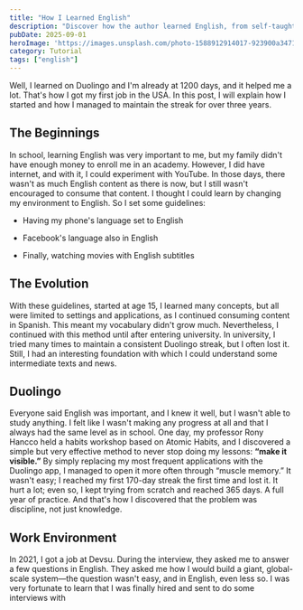 ```yaml
---
title: "How I Learned English"
description: "Discover how the author learned English, from self-taught beginnings to achieving a 1200-day streak on Duolingo, which helped him land his first job in the USA. Learn about his initial guidelines, the evolution of his method, and the importance of discipline."
pubDate: 2025-09-01
heroImage: 'https://images.unsplash.com/photo-1588912914017-923900a34710?ixlib=rb-4.1.0&q=85&fm=jpg&crop=entropy&cs=srgb'
category: Tutorial
tags: ["english"]
---
```


Well, I learned on Duolingo and I'm already at 1200 days, and it helped me a lot. That's how I got my first job in the USA. In this post, I will explain how I started and how I managed to maintain the streak for over three years. 

## The Beginnings

In school, learning English was very important to me, but my family didn't have enough money to enroll me in an academy. However, I did have internet, and with it, I could experiment with YouTube. In those days, there wasn't as much English content as there is now, but I still wasn't encouraged to consume that content. I thought I could learn by changing my environment to English. So I set some guidelines: 

- Having my phone's language set to English

- Facebook's language also in English

- Finally, watching movies with English subtitles

## The Evolution

With these guidelines, started at age 15, I learned many concepts, but all were limited to settings and applications, as I continued consuming content in Spanish. This meant my vocabulary didn't grow much. Nevertheless, I continued with this method until after entering university. In university, I tried many times to maintain a consistent Duolingo streak, but I often lost it. Still, I had an interesting foundation with which I could understand some intermediate texts and news.

## Duolingo

Everyone said English was important, and I knew it well, but I wasn't able to study anything. I felt like I wasn't making any progress at all and that I always had the same level as in school. One day, my professor Rony Hancco held a habits workshop based on Atomic Habits, and I discovered a simple but very effective method to never stop doing my lessons: **“make it visible.”** By simply replacing my most frequent applications with the Duolingo app, I managed to open it more often through “muscle memory.” It wasn't easy; I reached my first 170-day streak the first time and lost it. It hurt a lot; even so, I kept trying from scratch and reached 365 days. A full year of practice. And that's how I discovered that the problem was discipline, not just knowledge. 

## Work Environment

In 2021, I got a job at Devsu. During the interview, they asked me to answer a few questions in English. They asked me how I would build a giant, global-scale system—the question wasn't easy, and in English, even less so. I was very fortunate to learn that I was finally hired and sent to do some interviews with